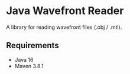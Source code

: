 # Java Wavefront Reader

A library for reading wavefront files (.obj / .mtl).

## Requirements
* Java 16
* Maven 3.8.1



